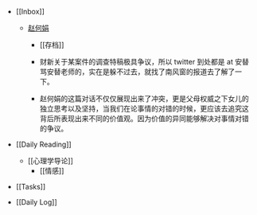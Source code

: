 - [[Inbox]]
	 - [赵何娟](http://www.tmtpost.com/4317625.html)
		 - [[存档]]

		 - 财新关于某案件的调查特稿极具争议，所以 twitter 到处都是 at 安替骂安替老师的，实在是躲不过去，就找了南风窗的报道去了解了一下。

		 - 赵何娟的这篇对话不仅仅展现出来了冲突，更是父母权威之下女儿的独立思考以及坚持，当我们在论事情的对错的时候，更应该去追究这背后所表现出来不同的价值观。因为价值的异同能够解决对事情对错的争议。

- [[Daily Reading]]
	 - [[心理学导论]]
		 - [[情感]]

- [[Tasks]]

- [[Daily Log]]
